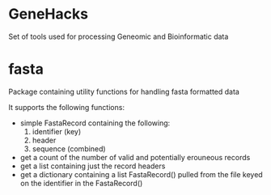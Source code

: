 # GeneHacks
Set of tools used for processing Geneomic and Bioinformatic data

# fasta
Package containing utility functions for handling fasta formatted data

It supports the following functions:
* simple FastaRecord containing the following:
  1. identifier (key)
  2. header
  3. sequence (combined)
* get a count of the number of valid and potentially erouneous records
* get a list containing just the record headers
* get a dictionary containing a list FastaRecord() pulled from the file keyed on the identifier in the FastaRecord()
